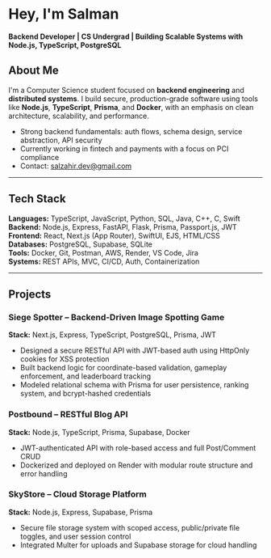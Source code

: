 # Hey, I'm Salman  
**Backend Developer | CS Undergrad | Building Scalable Systems with Node.js, TypeScript, PostgreSQL**

## About Me  
I'm a Computer Science student focused on **backend engineering** and **distributed systems**. I build secure, production-grade software using tools like **Node.js**, **TypeScript**, **Prisma**, and **Docker**, with an emphasis on clean architecture, scalability, and performance.

- Strong backend fundamentals: auth flows, schema design, service abstraction, API security  
- Currently working in fintech and payments with a focus on PCI compliance  
- Contact: [salzahir.dev@gmail.com](mailto:salzahir.dev@gmail.com)

---

## Tech Stack

**Languages:** TypeScript, JavaScript, Python, SQL, Java, C++, C, Swift  
**Backend:** Node.js, Express, FastAPI, Flask, Prisma, Passport.js, JWT  
**Frontend:** React, Next.js (App Router), SwiftUI, EJS, HTML/CSS  
**Databases:** PostgreSQL, Supabase, SQLite  
**Tools:** Docker, Git, Postman, AWS, Render, VS Code, Jira  
**Systems:** REST APIs, MVC, CI/CD, Auth, Containerization

---

## Projects

### Siege Spotter – Backend-Driven Image Spotting Game  
**Stack:** Next.js, Express, TypeScript, PostgreSQL, Prisma, JWT  
- Designed a secure RESTful API with JWT-based auth using HttpOnly cookies for XSS protection  
- Built backend logic for coordinate-based validation, gameplay enforcement, and leaderboard tracking  
- Modeled relational schema with Prisma for user persistence, ranking system, and bcrypt-hashed credentials

### Postbound – RESTful Blog API  
**Stack:** Node.js, TypeScript, Prisma, Supabase, Docker  
- JWT-authenticated API with role-based access and full Post/Comment CRUD  
- Dockerized and deployed on Render with modular route structure and error handling

### SkyStore – Cloud Storage Platform  
**Stack:** Node.js, Express, Supabase, Prisma  
- Secure file storage system with scoped access, public/private file toggles, and user session control  
- Integrated Multer for uploads and Supabase storage for cloud handling
